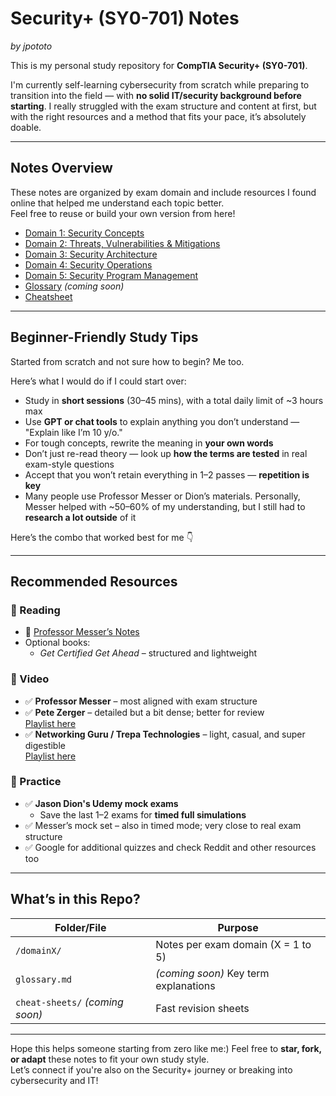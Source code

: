 # Security+ (SY0-701) Notes 
_by jpototo_

This is my personal study repository for **CompTIA Security+ (SY0-701)**.

I'm currently self-learning cybersecurity from scratch while preparing to transition into the field — with **no solid IT/security background before starting**. I really struggled with the exam structure and content at first, but with the right resources and a method that fits your pace, it’s absolutely doable.

---

## Notes Overview

These notes are organized by exam domain and include resources I found online that helped me understand each topic better.  
Feel free to reuse or build your own version from here!

- [Domain 1: Security Concepts](domain1-security-concepts.md)
- [Domain 2: Threats, Vulnerabilities & Mitigations](domain2-threats-vulnerabilities-mitigations.md)
- [Domain 3: Security Architecture](domain3-security-architecture.md)
- [Domain 4: Security Operations](domain4-security-operations.md)
- [Domain 5: Security Program Management](domain5-security-program-management.md)
- [Glossary](#) _(coming soon)_
- [Cheatsheet](cheatsheet.md)

---

## Beginner-Friendly Study Tips

Started from scratch and not sure how to begin? Me too.

Here’s what I would do if I could start over:

- Study in **short sessions** (30–45 mins), with a total daily limit of ~3 hours max
- Use **GPT or chat tools** to explain anything you don’t understand — "Explain like I’m 10 y/o."
- For tough concepts, rewrite the meaning in **your own words**
- Don’t just re-read theory — look up **how the terms are tested** in real exam-style questions
- Accept that you won’t retain everything in 1–2 passes — **repetition is key**
- Many people use Professor Messer or Dion’s materials. Personally, Messer helped with ~50–60% of my understanding, but I still had to **research a lot outside** of it

Here’s the combo that worked best for me 👇

---

## Recommended Resources

### 🧾 Reading
- 🔹 [Professor Messer’s Notes](https://www.professormesser.com/)
- Optional books:
  - *Get Certified Get Ahead* – structured and lightweight

### 🎥 Video
- ✅ **Professor Messer** – most aligned with exam structure
- ✅ **Pete Zerger** – detailed but a bit dense; better for review  
  [Playlist here](https://www.youtube.com/watch?v=1E7pI7PB4KI&list=PL7XJSuT7Dq_UDJgYoQGIW9viwM5hc4C7n)
- ✅ **Networking Guru / Trepa Technologies** – light, casual, and super digestible  
  [Playlist here](https://www.youtube.com/watch?v=G0NCHag1rKc&list=PLHSJ0vCAgLfi7aTNbCSvvByfNar2EPGbZ)

### 🧠 Practice
- ✅ **Jason Dion's Udemy mock exams**  
  - Save the last 1–2 exams for **timed full simulations**
- ✅ Messer’s mock set – also in timed mode; very close to real exam structure
- ✅ Google for additional quizzes and check Reddit and other resources too

---

## What’s in this Repo?

| Folder/File   | Purpose                             |
|---------------|-------------------------------------|
| `/domainX/`   | Notes per exam domain (X = 1 to 5)  |
| `glossary.md` | _(coming soon)_ Key term explanations        |
| `cheat-sheets/` _(coming soon)_ | Fast revision sheets       |

---

Hope this helps someone starting from zero like me:)
Feel free to **star, fork, or adapt** these notes to fit your own study style.  
Let’s connect if you're also on the Security+ journey or breaking into cybersecurity and IT!
